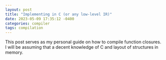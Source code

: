 ```yaml
---
layout: post
title: "Implementing in C (or any low-level IR)"
date: 2023-05-09 17:35:12 -0400
categories: compiler
tags: compilation
---
```


This post serves as my personal guide on how to compile function closures. I will be assuming that a decent knowledge of C and layout of structures in memory.



